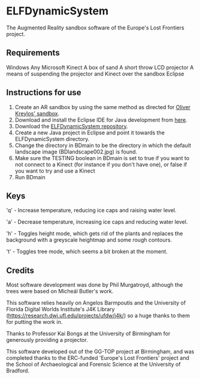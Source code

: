 # ELFDynamicSystem
The Augmented Reality sandbox software of the Europe's Lost Frontiers project.

Requirements
------------

Windows
Any Microsoft Kinect
A box of sand
A short throw LCD projector
A means of suspending the projector and Kinect over the sandbox
Eclipse

Instructions for use
--------------------

1. Create an AR sandbox by using the same method as directed for [Oliver Kreylos' sandbox](https://web.cs.ucdavis.edu/~okreylos/ResDev/SARndbox/index.html).
2. Download and install the Eclipse IDE for Java development from [here](https://www.eclipse.org/).
3. Download the [ELFDynamicSystem repository](https://github.com/ELFdev001/ELFDynamicSystem).
4. Create a new Java project in Eclipse and point it towards the ELFDynamicSystem directory.
5. Change the directory in BDmain to be the directory in which the default landscape image (BDlandscape002.jpg) is found.
6. Make sure the TESTING boolean in BDmain is set to true if you want to not connect to a Kinect (for instance if you don't have one), or false if you want to
try and use a Kinect
7. Run BDmain

Keys
----
'q' - Increase temperature, reducing ice caps and raising water level.

'a' - Decrease temperature, increasing ice caps and reducing water level.

'h' - Toggles height mode, which gets rid of the plants and replaces the background with a greyscale heightmap and some rough contours.

't' - Toggles tree mode, which seems a bit broken at the moment.

Credits
-------

Most software development was done by Phil Murgatroyd, although the trees were based on Micheál Butler's work.

This software relies heavily on Angelos Barmpoutis and the University of Florida Digital Worlds Institute's J4K Library (https://research.dwi.ufl.edu/projects/ufdw/j4k/)
so a huge thanks to them for putting the work in.

Thanks to Professor Kai Bongs at the University of Birmingham for generously providing a projector.

This software developed out of the GG-TOP project at Birmingham, and was completed thanks to the ERC-funded 'Europe's Lost Frontiers' project and the
School of Archaeological and Forensic Science at the University of Bradford.
